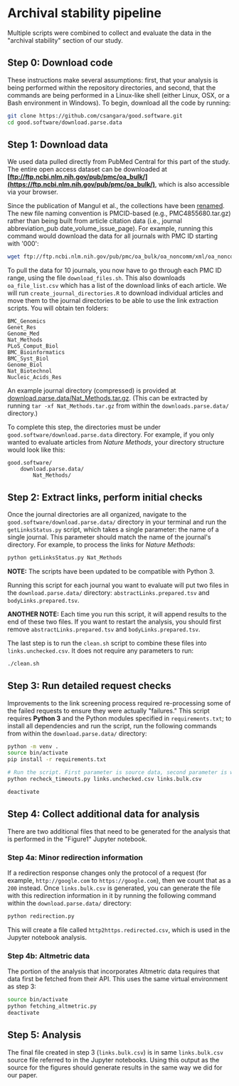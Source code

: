 # Archival stability pipeline

Multiple scripts were combined to collect and evaluate the data in the "archival stability" section of our study.

## Step 0: Download code

These instructions make several assumptions: first, that your analysis is being performed within the repository directories, and second, that the commands are being performed in a Linux-like shell (either Linux, OSX, or a Bash environment in Windows). To begin, download all the code by running:

```sh
git clone https://github.com/csangara/good.software.git
cd good.software/download.parse.data
```

## Step 1: Download data

We used data pulled directly from PubMed Central for this part of the study. The entire open access dataset can be downloaded at **[ftp://ftp.ncbi.nlm.nih.gov/pub/pmc/oa_bulk/](https://ftp.ncbi.nlm.nih.gov/pub/pmc/oa_bulk/)**, which is also accessible via your browser.

Since the publication of Mangul et al., the collections have been [renamed](https://pmc.ncbi.nlm.nih.gov/about/new-in-pmc/#2017-01-19). The new file naming convention is PMCID-based (e.g., PMC4855680.tar.gz) rather than being built from article citation data (i.e., journal abbreviation_pub date_volume_issue_page). For example, running this command would download the data for all journals with PMC ID starting with '000':

```sh
wget ftp://ftp.ncbi.nlm.nih.gov/pub/pmc/oa_bulk/oa_noncomm/xml/oa_noncomm_xml.PMC000xxxxxx.baseline.2024-12-18.tar.gz  
```

To pull the data for 10 journals, you now have to go through each PMC ID range, using the file `download_files.sh`. This also downloads `oa_file_list.csv` which has a list of the download links of each article. We will run `create_journal_directories.R` to download individual articles and move them to the journal directories to be able to use the link extraction scripts. You will obtain ten folders:

```
BMC_Genomics
Genet_Res
Genome_Med
Nat_Methods
PLoS_Comput_Biol
BMC_Bioinformatics
BMC_Syst_Biol
Genome_Biol
Nat_Biotechnol
Nucleic_Acids_Res
```

An example journal directory (compressed) is provided at [download.parse.data/Nat_Methods.tar.gz](https://github.com/smangul1/good.software/blob/master/download.parse.data/). (This can be extracted by running `tar -xf Nat_Methods.tar.gz` from within the `downloads.parse.data/` directory.)

To complete this step, the directories must be under `good.software/download.parse.data` directory. For example, if you only wanted to evaluate articles from _Nature Methods_, your directory structure would look like this:

```
good.software/
    download.parse.data/
        Nat_Methods/
```

## Step 2: Extract links, perform initial checks

Once the journal directories are all organized, navigate to the `good.software/download.parse.data/` directory in your terminal and run the `getLinksStatus.py` script, which takes a single parameter: the name of a single journal. This parameter should match the name of the journal's directory. For example, to process the links for _Nature Methods_:

```sh
python getLinksStatus.py Nat_Methods
```

**NOTE:** The scripts have been updated to be compatible with Python 3.

Running this script for each journal you want to evaluate will put two files in the `download.parse.data/` directory: `abstractLinks.prepared.tsv` and `bodyLinks.prepared.tsv`.

**ANOTHER NOTE:** Each time you run this script, it will append results to the end of these two files. If you want to restart the analysis, you should first remove `abstractLinks.prepared.tsv` and `bodyLinks.prepared.tsv`.

The last step is to run the `clean.sh` script to combine these files into `links.unchecked.csv`. It does not require any parameters to run:

```sh
./clean.sh
```

## Step 3: Run detailed request checks

Improvements to the link screening process required re-processing some of the failed requests to ensure they were actually "failures." This script requires **Python 3** and the Python modules specified in `requirements.txt`; to install all dependencies and run the script, run the following commands from within the `download.parse.data/` directory:

```sh
python -m venv .
source bin/activate
pip install -r requirements.txt

# Run the script. First parameter is source data, second parameter is where output should be directed.
python recheck_timeouts.py links.unchecked.csv links.bulk.csv

deactivate
```

## Step 4: Collect additional data for analysis

There are two additional files that need to be generated for the analysis that is performed in the "Figure1" Jupyter notebook.

### Step 4a: Minor redirection information

If a redirection response changes only the protocol of a request (for example, `http://google.com` to `https://google.com`), then we count that as a `200` instead. Once `links.bulk.csv` is generated, you can generate the file with this redirection information in it by running the following command within the `download.parse.data/` directory:

```sh
python redirection.py
```

This will create a file called `http2https.redirected.csv`, which is used in the Jupyter notebook analysis.

### Step 4b: Altmetric data

The portion of the analysis that incorporates Altmetric data requires that data first be fetched from their API. This uses the same virtual environment as step 3:

```sh
source bin/activate
python fetching_altmetric.py
deactivate
```

## Step 5: Analysis

The final file created in step 3 (`links.bulk.csv`) is in same `links.bulk.csv` source file referred to in the Jupyter notebooks. Using this output as the source for the figures should generate results in the same way we did for our paper.
